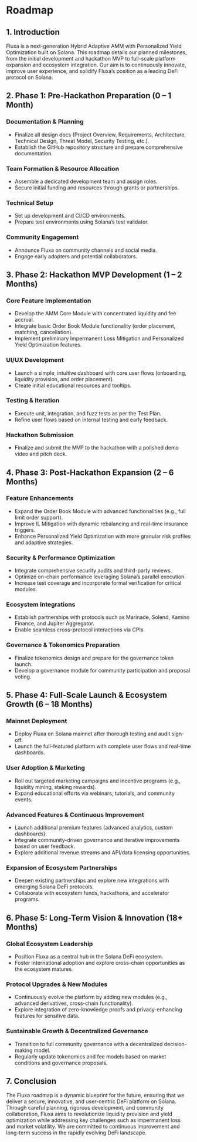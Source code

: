 # Roadmap

## 1. Introduction

Fluxa is a next-generation Hybrid Adaptive AMM with Personalized Yield Optimization built on Solana. This roadmap details our planned milestones, from the initial development and hackathon MVP to full-scale platform expansion and ecosystem integration. Our aim is to continuously innovate, improve user experience, and solidify Fluxa’s position as a leading DeFi protocol on Solana.

## 2. Phase 1: Pre-Hackathon Preparation (0 – 1 Month)

### Documentation & Planning

- Finalize all design docs (Project Overview, Requirements, Architecture, Technical Design, Threat Model, Security Testing, etc.).
- Establish the GitHub repository structure and prepare comprehensive documentation.

### Team Formation & Resource Allocation

- Assemble a dedicated development team and assign roles.
- Secure initial funding and resources through grants or partnerships.

### Technical Setup

- Set up development and CI/CD environments.
- Prepare test environments using Solana’s test validator.

### Community Engagement

- Announce Fluxa on community channels and social media.
- Engage early adopters and potential collaborators.

## 3. Phase 2: Hackathon MVP Development (1 – 2 Months)

### Core Feature Implementation

- Develop the AMM Core Module with concentrated liquidity and fee accrual.
- Integrate basic Order Book Module functionality (order placement, matching, cancellation).
- Implement preliminary Impermanent Loss Mitigation and Personalized Yield Optimization features.

### UI/UX Development

- Launch a simple, intuitive dashboard with core user flows (onboarding, liquidity provision, and order placement).
- Create initial educational resources and tooltips.

### Testing & Iteration

- Execute unit, integration, and fuzz tests as per the Test Plan.
- Refine user flows based on internal testing and early feedback.

### Hackathon Submission

- Finalize and submit the MVP to the hackathon with a polished demo video and pitch deck.

## 4. Phase 3: Post-Hackathon Expansion (2 – 6 Months)

### Feature Enhancements

- Expand the Order Book Module with advanced functionalities (e.g., full limit order support).
- Improve IL Mitigation with dynamic rebalancing and real-time insurance triggers.
- Enhance Personalized Yield Optimization with more granular risk profiles and adaptive strategies.

### Security & Performance Optimization

- Integrate comprehensive security audits and third-party reviews.
- Optimize on-chain performance leveraging Solana’s parallel execution.
- Increase test coverage and incorporate formal verification for critical modules.

### Ecosystem Integrations

- Establish partnerships with protocols such as Marinade, Solend, Kamino Finance, and Jupiter Aggregator.
- Enable seamless cross-protocol interactions via CPIs.

### Governance & Tokenomics Preparation

- Finalize tokenomics design and prepare for the governance token launch.
- Develop a governance module for community participation and proposal voting.

## 5. Phase 4: Full-Scale Launch & Ecosystem Growth (6 – 18 Months)

### Mainnet Deployment

- Deploy Fluxa on Solana mainnet after thorough testing and audit sign-off.
- Launch the full-featured platform with complete user flows and real-time dashboards.

### User Adoption & Marketing

- Roll out targeted marketing campaigns and incentive programs (e.g., liquidity mining, staking rewards).
- Expand educational efforts via webinars, tutorials, and community events.

### Advanced Features & Continuous Improvement

- Launch additional premium features (advanced analytics, custom dashboards).
- Integrate community-driven governance and iterative improvements based on user feedback.
- Explore additional revenue streams and API/data licensing opportunities.

### Expansion of Ecosystem Partnerships

- Deepen existing partnerships and explore new integrations with emerging Solana DeFi protocols.
- Collaborate with ecosystem funds, hackathons, and accelerator programs.

## 6. Phase 5: Long-Term Vision & Innovation (18+ Months)

### Global Ecosystem Leadership

- Position Fluxa as a central hub in the Solana DeFi ecosystem.
- Foster international adoption and explore cross-chain opportunities as the ecosystem matures.

### Protocol Upgrades & New Modules

- Continuously evolve the platform by adding new modules (e.g., advanced derivatives, cross-chain functionality).
- Explore integration of zero-knowledge proofs and privacy-enhancing features for sensitive data.

### Sustainable Growth & Decentralized Governance

- Transition to full community governance with a decentralized decision-making model.
- Regularly update tokenomics and fee models based on market conditions and governance proposals.

## 7. Conclusion

The Fluxa roadmap is a dynamic blueprint for the future, ensuring that we deliver a secure, innovative, and user-centric DeFi platform on Solana. Through careful planning, rigorous development, and community collaboration, Fluxa aims to revolutionize liquidity provision and yield optimization while addressing key challenges such as impermanent loss and market volatility. We are committed to continuous improvement and long-term success in the rapidly evolving DeFi landscape.
